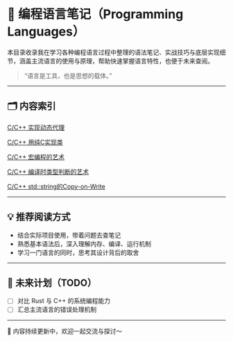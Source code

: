 # 🧵 编程语言笔记（Programming Languages）

本目录收录我在学习各种编程语言过程中整理的语法笔记、实战技巧与底层实现细节，涵盖主流语言的使用与原理，帮助快速掌握语言特性，也便于未来查阅。

> “语言是工具，也是思想的载体。”

---

## 🗂️ 内容索引

[C/C++ 实现动态代理](./2025-06-14-1749886482/index.md)

[C/C++ 用纯C实现类](./2025-06-22-1750602230/index.md)

[C/C++ 宏编程的艺术](./2025-06-23-1750690976/index.md)

[C/C++ 编译时类型判断的艺术](./2025-06-23-1750691051/index.md)

[C/C++ std::string的Copy-on-Write](./2025-07-18-1752850324/index.md)

---

## 💡 推荐阅读方式

- 结合实际项目使用，带着问题去查笔记
- 熟悉基本语法后，深入理解内存、编译、运行机制
- 学习一门语言的同时，思考其设计背后的取舍

---

## 🧭 未来计划（TODO）

- [ ] 对比 Rust 与 C++ 的系统编程能力
- [ ] 汇总主流语言的错误处理机制

---

📌 内容持续更新中，欢迎一起交流与探讨～
